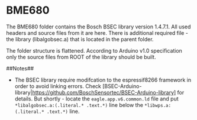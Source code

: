 # BME680

The BME680 folder contains the Bosch BSEC library version 1.4.7.1. All used headers and source files from it are here. There is additional required file - the library (libalgobsec.a) that is located in the parent folder.

The folder structure is flattened. According to Arduino v1.0 specification only the source files from ROOT of the library should be built.

##Notes##
 - The BSEC library require modifcation to the espressif8266 framework in order to avoid linking errors. Check [BSEC-Arduino-library|https://github.com/BoschSensortec/BSEC-Arduino-library] for details. But shortly - locate the ```eagle.app.v6.common.ld``` file and put ```*libalgobsec.a:(.literal.* .text.*)``` line below the ```*libwps.a:(.literal.* .text.*)``` line.
